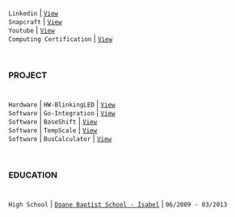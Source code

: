 #

`Linkedin` | [`View`](https://www.linkedin.com/in/kentlouisetonino) <br />
`Snapcraft` | [`View`](https://snapcraft.io/publisher/kentlouisetonino) <br />
`Youtube` | [`View`](https://www.youtube.com/@kentlouisetonino) <br />
`Computing Certification` | [`View`](https://github.com/kentlouisetonino/kentlouisetonino/blob/develop/certification/computing.md) <br />

<br />

### PROJECT 
# 

``Hardware`` | ``HW-BlinkingLED`` | [`View`](https://github.com/kentlouisetonino/hw-blinking-LED) <br />
`Software` | `Go-Integration` | [`View`](https://github.com/kentlouisetonino/go-integration) <br />
`Software` | `BaseShift` | [`View`](https://github.com/kentlouisetonino/baseshift) <br />
`Software` | `TempScale` | [`View`](https://github.com/kentlouisetonino/tempscale) <br />
`Software` | `BusCalculator` | [`View`](https://github.com/kentlouisetonino/bus-calculator) <br />

<br />

### EDUCATION 
# 

`High School` | [`Doane Baptist School - Isabel`](https://github.com/kentlouisetonino/kentlouisetonino/blob/develop/education/01-doane-baptist-school-isabel.md) | `06/2009 - 03/2013`
